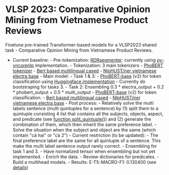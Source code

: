# VLSP 2023: Comparative Opinion Mining from Vietnamese Product Reviews
Finetune pre-trained Transformer-based models for a VLSP2023 shared task - Comparative Opinion Mining from Vietnamese Product Reviews.

- Current baseline:
        - Pre-tokenization: [RDRsegmenter](https://github.com/datquocnguyen/RDRsegmenter): currently using [py-vncorenlp](https://github.com/vncorenlp/VnCoreNLP) implementation.
        - Tokenization: 3 main tokenizers 
            - [PhoBERT tokenizer](https://huggingface.co/docs/transformers/model_doc/phobert)
            - [Bert based multilingual cased](https://huggingface.co/bert-base-multilingual-cased)
            - [NlpHUST/ner vietnamese electra base](https://huggingface.co/NlpHUST/ner-vietnamese-electra-base)
        - Main model: 
            - Task 1 & 3:
                - [PhoBERT-base](https://github.com/VinAIResearch/PhoBERT) (v2) for token classification using [Huggingface implementation](https://huggingface.co/docs/transformers/model_doc/phobert)
                - Currently do bootstraping for tasks 3. 
            - Task 2: Ensembling 0.3 * electra_output + 0.2 * phobert_output + 0.5 * multi_output 
                - [PhoBERT-base](https://github.com/VinAIResearch/PhoBERT) (v2) for token classification.
                - [Bert based multilingual cased](https://huggingface.co/bert-base-multilingual-cased)
                - [NlpHUST/ner vietnamese electra base](https://huggingface.co/NlpHUST/ner-vietnamese-electra-base)
        - Post process:
            - Relatively solve the multi labels sentence (multi quintuples for a sentence) by (1) split them to a quintuple consisting 4 list that contains all the subjects, objects, aspect, and predicate (see [function split_quintuple()](baseline(0.1304)/postProcess/ensembling.ipynb)) and (2) generate the combination of them, which then inherit the same preference label.
            - Solve the situation when the subject and object are the same (which contain "cả hai" or "cả 2")
        - Current restriction (to be updated):
            - The final preference label are the same for all quintuple of a sentence. This make the multi label sentence output rarely correct.
            - Ensembling for task 1 and 3. 
            - Have normalized tensor when ensembling but not yet implemented. 
            - Enrich the data.
            - Review dictionaries for predicates.
            - Build a multihead models.
        - Results: E-T5-MACRO-F1: 0.130400 (see [details](baseline(0.1304)/Output/scores.txt))
            
